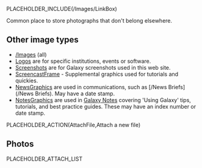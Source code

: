 PLACEHOLDER_INCLUDE(/Images/LinkBox)

Common place to store photographs that don't belong elsewhere.

## Other image types
* [/Images](../../Images) (all)
* [Logos](../../Images/Logos) are for specific institutions, events or software.
* [Screenshots](../../Images/Screenshots) are for Galaxy screenshots used in this web site.
* [ScreencastFrame](../../Images/ScreencastFrame) - Supplemental graphics used for tutorials and quickies.
* [NewsGraphics](/Images/NewsGraphics) are used in communications, such as [/News Briefs](/News Briefs). May have a date stamp.
* [NotesGraphics](/Images/NotesGraphics) are used in [Galaxy Notes](../../Notes) covering 'Using Galaxy' tips, tutorials, and best practice guides. These may have an index number or date stamp.

PLACEHOLDER_ACTION(AttachFile,Attach a new file)

## Photos

PLACEHOLDER_ATTACH_LIST
